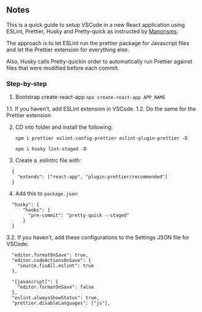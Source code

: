 ## Notes

This is a quick guide to setup VSCode in a new React application using ESLint, Prettier, Husky and Pretty-quick as instructed by [Manorisms](https://www.youtube.com/watch?v=bfyI9yl3qfE).

The approach is to let ESLint run the prettier package for Javascript files and let the Prettier extension for everything else.

Also, Husky calls Pretty-quickin order to automatically run Prettier against files that were modified before each commit.

### Step-by-step

1. Bootstrap create-react-app
   `npx create-react-app APP_NAME`

1.1. If you haven't, add ESLint extension in VSCode.
1.2. Do the same for the Prettier extension

2. CD into folder and install the following:

   ```
   npm i prettier eslint-config-prettier eslint-plugin-prettier -D

   npm i husky lint-staged -D
   ```

3. Create a .eslintrc file with:

```
  {
    "extends": ["react-app", "plugin:prettier/recommended"]
  }
```

4. Add this to `package.json`:

```
  "husky": {
      "hooks": {
        "pre-commit": "pretty-quick --staged"
      }
  }
```

3.2. If you haven't, add these configurations to the Settings JSON file for VSCode:

```
  "editor.formatOnSave": true,
  "editor.codeActionsOnSave": {
    "source.fixAll.eslint": true
  },

  "[javascript]": {
    "editor.formatOnSave": false
  },
  "eslint.alwaysShowStatus": true,
  "prettier.disableLanguages": ["js"],
```
